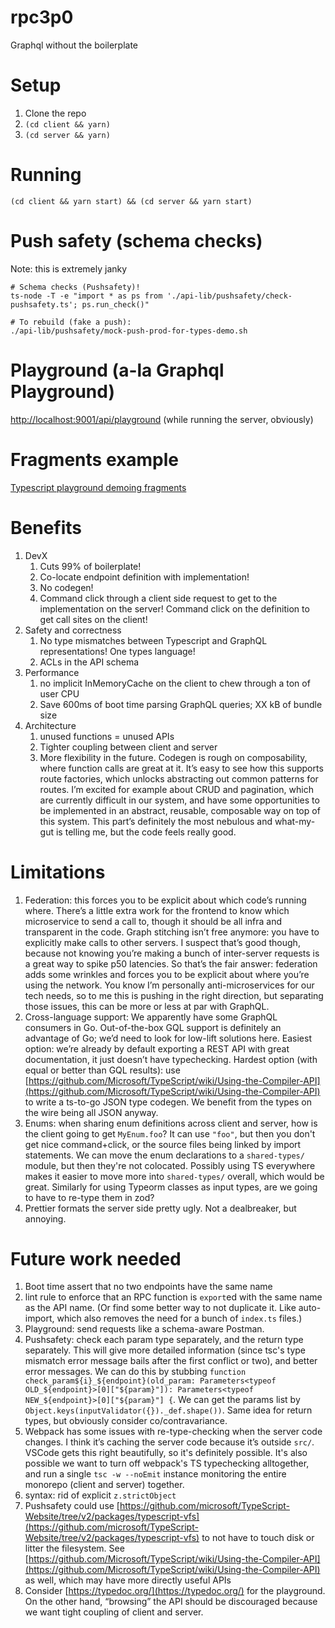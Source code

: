 # rpc3p0
Graphql without the boilerplate

# Setup

1. Clone the repo
2. `(cd client && yarn)`
3. `(cd server && yarn)`

# Running

```
(cd client && yarn start) && (cd server && yarn start)
```

# Push safety (schema checks)
Note: this is extremely janky

```
# Schema checks (Pushsafety)!
ts-node -T -e "import * as ps from './api-lib/pushsafety/check-pushsafety.ts'; ps.run_check()"

# To rebuild (fake a push):
./api-lib/pushsafety/mock-push-prod-for-types-demo.sh
```

# Playground (a-la Graphql Playground)
[http://localhost:9001/api/playground](http://localhost:9001/api/playground) (while running the server, obviously)

# Fragments example
[Typescript playground demoing fragments](https://www.typescriptlang.org/play?#code/LAKALgngDgpgBAVwQSwCZwLxwM5gE7IB2A5gNyihFgx4BmAhgMbwAKN2A9oXAN6hwDEKVAC4c+ImX6DGeGPWqoA+grG4CJciGkDayPLgBy9ALYw1EzTrgAbekdPnxGqSEFwARvrAALVAqdCBBMPGi1rWgIYQlRsMSQ0AG0AXS0AXwoQewhCRjhaBFywZC44NgMuJT0YgEEbGwAKBNiLFxSASjEWPA4TZGwYAB5yzkIUgD5eazkwBDxuFPTM7Nz8wsZi0pGuYzMAMTx6YjNCMAbaLvYudqm3QRm57j479119BzMxWgA6PQMwXYwAA01ncdg+Th+4IBjhBLzgGRAiNAKzyBSKJW420IACFvH56BAWPQ8JADkcTmcLmUroQbs93A95rdXoIvKSCdQvt92b5-NQ4azdFEYnE4PQAO70ZBgMo9PoDb70eoNBqS6Wy7FVIioOqNH6RZDRWLtdrfEz0KBq7A5NEi9AYSYNBlC9zNL7277NQWuwTff3qmU0iqEQHk47RKn29qgwRpU0x+FpJbaLI21bojaYuAAYV6UA4hVQew4HHDlPOlxD9OmMFmzJdrP9SqlQexYcOEdO53aPtZ7vyXuEfdezcDmtpeI5-iJJLJnYrtET7mToERQA)

# Benefits
1. DevX
    1. Cuts 99% of boilerplate!
    2. Co-locate endpoint definition with implementation!
    3. No codegen!
    4. Command click through a client side request to get to the implementation on the server! Command click on the definition to get call sites on the client!
2. Safety and correctness
    1. No type mismatches between Typescript and GraphQL representations! One types language!
    2. ACLs in the API schema
3. Performance
    1. no implicit InMemoryCache on the client to chew through a ton of user CPU
    2. Save 600ms of boot time parsing GraphQL queries; XX kB of bundle size
4. Architecture
    1. unused functions = unused APIs
    2. Tighter coupling between client and server
    3. More flexibility in the future. Codegen is rough on composability, where function calls are great at it. It’s easy to see how this supports route factories, which unlocks abstracting out common patterns for routes. I’m excited for example about CRUD and pagination, which are currently difficult in our system, and have some opportunities to be implemented in an abstract, reusable, composable way on top of this system. This part’s definitely the most nebulous and what-my-gut is telling me, but the code feels really good.
    
    
# Limitations
1. Federation: this forces you to be explicit about which code’s running where. There’s a little extra work for the frontend to know which microservice to send a call to, though it should be all infra and transparent in the code. Graph stitching isn’t free anymore: you have to explicitly make calls to other servers. I suspect that’s good though, because not knowing you’re making a bunch of inter-server requests is a great way to spike p50 latencies. So that’s the fair answer: federation adds some wrinkles and forces you to be explicit about where you’re using the network. You know I’m personally anti-microservices for our tech needs, so to me this is pushing in the right direction, but separating those issues, this can be more or less at par with GraphQL.
2. Cross-language support: We apparently have some GraphQL consumers in Go. Out-of-the-box GQL support is definitely an advantage of Go; we’d need to look for low-lift solutions here. Easiest option: we’re already by default exporting a REST API with great documentation, it just doesn’t have typechecking. Hardest option (with equal or better than GQL results): use [https://github.com/Microsoft/TypeScript/wiki/Using-the-Compiler-API](https://github.com/Microsoft/TypeScript/wiki/Using-the-Compiler-API) to write a ts-to-go JSON type codegen. We benefit from the types on the wire being all JSON anyway.
3. Enums: when sharing enum definitions across client and server, how is the client going to get `MyEnum.foo`? It can use `"foo"`, but then you don't get nice command+click, or the source files being linked by import statements. We can move the enum declarations to a `shared-types/` module, but then they're not colocated. Possibly using TS everywhere makes it easier to move more into `shared-types/` overall, which would be great. Similarly for using Typeorm classes as input types, are we going to have to re-type them in zod?
4. Prettier formats the server side pretty ugly. Not a dealbreaker, but annoying.


# Future work needed
1. Boot time assert that no two endpoints have the same name 
2. lint rule to enforce that an RPC function is `export`ed with the same name as the API name. (Or find some better way to not duplicate it. Like auto-import, which also removes the need for a bunch of `index.ts` files.)
3. Playground: send requests like a schema-aware Postman.
4. Pushsafety: check each param type separately, and the return type separately. This will give more detailed information (since tsc's type mismatch error message bails after the first conflict or two), and better error messages. We can do this by stubbing `function check_param${i}_${endpoint}(old_param: Parameters<typeof OLD_${endpoint}>[0]["${param}"]): Parameters<typeof NEW_${endpoint}>[0]["${param}"] {`. We can get the params list by `Object.keys(inputValidator({})._def.shape())`. Same idea for return types, but obviously consider co/contravariance.
5. Webpack has some issues with re-type-checking when the server code changes. I think it’s caching the server code because it’s outside `src/`. VSCode gets this right beautifully, so it's definitely possible. It's also possible we want to turn off webpack's TS typechecking alltogether, and run a single `tsc -w --noEmit` instance monitoring the entire monorepo (client and server) together.
6. syntax: rid of explicit `z.strictObject`
7. Pushsafety could use [https://github.com/microsoft/TypeScript-Website/tree/v2/packages/typescript-vfs](https://github.com/microsoft/TypeScript-Website/tree/v2/packages/typescript-vfs) to not have to touch disk or litter the filesystem. See [https://github.com/Microsoft/TypeScript/wiki/Using-the-Compiler-API](https://github.com/Microsoft/TypeScript/wiki/Using-the-Compiler-API) as well, which may have more directly useful APIs
8. Consider [https://typedoc.org/](https://typedoc.org/) for the playground. On the other hand, “browsing” the API should be discouraged because we want tight coupling of client and server.
